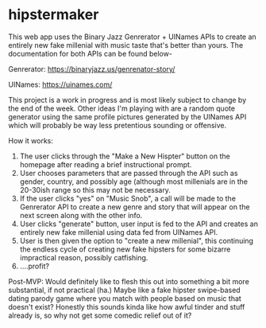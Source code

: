 # hipstermaker

This web app uses the Binary Jazz Genrerator + UINames APIs to create an entirely new fake millenial with music taste that's better than yours. The documentation for both APIs can be found below-

Genrerator:
https://binaryjazz.us/genrenator-story/

UINames:
https://uinames.com/

This project is a work in progress and is most likely subject to change by the end of the week. Other ideas I'm playing with are a random quote generator using the same profile pictures generated by the UINames API which will probably be way less pretentious sounding or offensive.

How it works:

1. The user clicks through the "Make a New Hispter" button on the homepage after reading a brief instructional prompt.
2. User chooses parameters that are passed through the API such as gender, country, and possibly age (although most millenials are in the 20-30ish range so this may not be necessary.
3. If the user clicks "yes" on "Music Snob", a call will be made to the Genrerator API to create a new genre and story that will appear on the next screen along with the other info.
4. User clicks "generate" button, user input is fed to the API and creates an entirely new fake millenial using data fed from UINames API.
5. User is then given the option to "create a new millenial", this continuing the endless cycle of creating new fake hipsters for some bizarre impractical reason, possibly catfishing.
6. ....profit?

Post-MVP:
Would definitely like to flesh this out into something a bit more substantial, if not practical (ha.) Maybe like a fake hipster swipe-based dating parody game where you match with people based on music that doesn't exist? Honestly this sounds kinda like how awful tinder and stuff already is, so why not get some comedic relief out of it?




